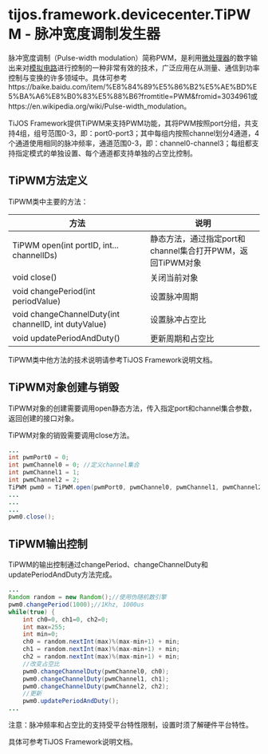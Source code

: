 # tijos.framework.devicecenter.TiPWM - 脉冲宽度调制发生器

脉冲宽度调制（Pulse-width modulation）简称PWM，是利用[微处理器](https://baike.baidu.com/item/%E5%BE%AE%E5%A4%84%E7%90%86%E5%99%A8)的数字输出来对[模拟电路](https://baike.baidu.com/item/%E6%A8%A1%E6%8B%9F%E7%94%B5%E8%B7%AF/5896)进行控制的一种非常有效的技术，广泛应用在从测量、通信到功率控制与变换的许多领域中。具体可参考https://baike.baidu.com/item/%E8%84%89%E5%86%B2%E5%AE%BD%E5%BA%A6%E8%B0%83%E5%88%B6?fromtitle=PWM&fromid=3034961或https://en.wikipedia.org/wiki/Pulse-width_modulation。

TiJOS Framework提供TiPWM来支持PWM功能，其将PWM按照port分组，共支持4组，组号范围0-3，即：port0-port3；其中每组内按照channel划分4通道，4个通道使用相同的脉冲频率，通道范围0-3，即：channel0-channel3；每组都支持指定模式的单独设置、每个通道都支持单独的占空比控制。



## TiPWM方法定义

TiPWM类中主要的方法：

| 方法                                       | 说明                                     |
| ---------------------------------------- | -------------------------------------- |
| TiPWM open(int portID, int... channelIDs) | 静态方法，通过指定port和channel集合打开PWM，返回TiPWM对象 |
| void close()                             | 关闭当前对象                                 |
| void changePeriod(int periodValue)       | 设置脉冲周期                                 |
| void changeChannelDuty(int channelID, int dutyValue) | 设置脉冲占空比                                |
| void updatePeriodAndDuty()               | 更新周期和占空比                               |

TiPWM类中他方法的技术说明请参考TiJOS Framework说明文档。



## TiPWM对象创建与销毁

TiPWM对象的创建需要调用open静态方法，传入指定port和channel集合参数，返回创建的接口对象。

TiPWM对象的销毁需要调用close方法。

```java
...
int pwmPort0 = 0;
int pwmChannel0 = 0; //定义channel集合
int pwmChannel1 = 1;
int pwmChannel2 = 2;
TiPWM pwm0 = TiPWM.open(pwmPort0, pwmChannel0, pwmChannel1, pwmChannel2);
...
...
...
pwm0.close();
```



## TiPWM输出控制

TiPWM的输出控制通过changePeriod、changeChannelDuty和updatePeriodAndDuty方法完成。

```java
...
Random random = new Random();//使用伪随机数引擎
pwm0.changePeriod(1000);//1Khz, 1000us
while(true) { 
	int ch0=0, ch1=0, ch2=0;
	int max=255;
	int min=0; 
	ch0 = random.nextInt(max)%(max-min+1) + min;
	ch1 = random.nextInt(max)%(max-min+1) + min;
	ch2 = random.nextInt(max)%(max-min+1) + min;
  	//改变占空比
	pwm0.changeChannelDuty(pwmChannel0, ch0);
	pwm0.changeChannelDuty(pwmChannel1, ch1);
	pwm0.changeChannelDuty(pwmChannel2, ch2);
  	//更新
	pwm0.updatePeriodAndDuty();
...
```

注意：脉冲频率和占空比的支持受平台特性限制，设置时须了解硬件平台特性。

具体可参考TiJOS Framework说明文档。